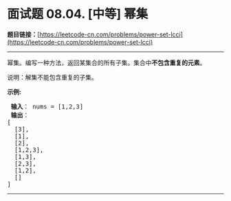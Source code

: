 # 面试题 08.04. [中等] 幂集

**题目链接：**[https://leetcode-cn.com/problems/power-set-lcci](https://leetcode-cn.com/problems/power-set-lcci)

---

<div class="content__1Y2H">
 <div class="notranslate">
  <p>幂集。编写一种方法，返回某集合的所有子集。集合中<strong>不包含重复的元素</strong>。</p> 
  <p>说明：解集不能包含重复的子集。</p> 
  <p><strong>示例:</strong></p> 
  <pre class="language-text"><strong> 输入</strong>： nums = [1,2,3]
<strong> 输出</strong>：
[
  [3],
&nbsp; [1],
&nbsp; [2],
&nbsp; [1,2,3],
&nbsp; [1,3],
&nbsp; [2,3],
&nbsp; [1,2],
&nbsp; []
]
</pre> 
 </div>
</div>

---

```

```